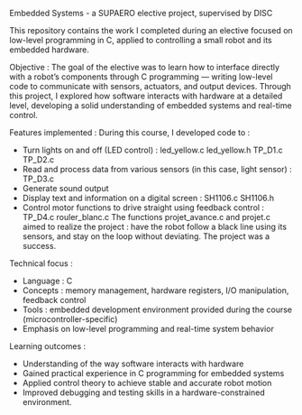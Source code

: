 Embedded Systems - a SUPAERO elective project, supervised by DISC

This repository contains the work I completed during an elective focused on low-level programming in C, applied to controlling a small robot and its embedded hardware.

Objective : 
The goal of the elective was to learn how to interface directly with a robot’s components through C programming — writing low-level code to communicate with sensors, actuators, and output devices.
Through this project, I explored how software interacts with hardware at a detailed level, developing a solid understanding of embedded systems and real-time control.

Features implemented :
During this course, I developed code to :
* Turn lights on and off (LED control) : led_yellow.c led_yellow.h TP_D1.c TP_D2.c
* Read and process data from various sensors (in this case, light sensor) : TP_D3.c
* Generate sound output
* Display text and information on a digital screen : SH1106.c SH1106.h
* Control motor functions to drive straight using feedback control : TP_D4.c rouler_blanc.c
The functions projet_avance.c and projet.c aimed to realize the project : have the robot follow a black line using its sensors, and stay on the loop without deviating. The project was a success.

Technical focus :
* Language : C
* Concepts : memory management, hardware registers, I/O manipulation, feedback control
* Tools : embedded development environment provided during the course (microcontroller-specific)
* Emphasis on low-level programming and real-time system behavior

Learning outcomes :
* Understanding of the way software interacts with hardware
* Gained practical experience in C programming for embedded systems
* Applied control theory to achieve stable and accurate robot motion
* Improved debugging and testing skills in a hardware-constrained environment.
